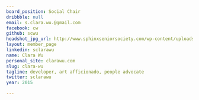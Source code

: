 ```yaml
---
board_position: Social Chair
dribbble: null
email: s.clara.wu.@gmail.com
facebook: cw
github: scwu
headshot_jpg_url: http://www.sphinxseniorsociety.com/wp-content/uploads/2014/08/clara.jpg
layout: member_page
linkedin: sclarawu
name: Clara Wu
personal_site: clarawu.com
slug: clara-wu
tagline: developer, art afficionado, people advocate
twitter: sclarawu
year: 2015

---
```

